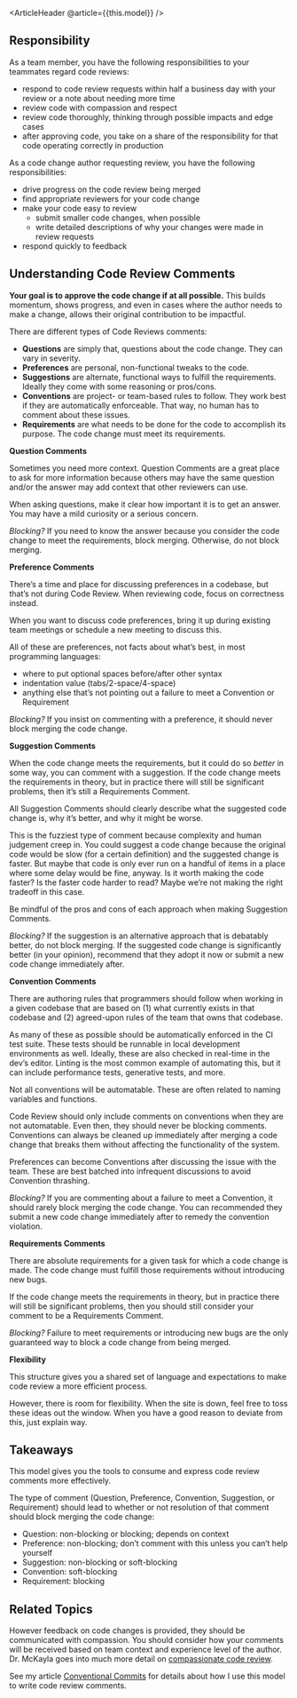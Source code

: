 <ArticleHeader @article={{this.model}} />

## Responsibility

As a team member, you have the following responsibilities to your teammates regard code reviews:

- respond to code review requests within half a business day with your review or a note about needing more time
- review code with compassion and respect
- review code thoroughly, thinking through possible impacts and edge cases
- after approving code, you take on a share of the responsibility for that code operating correctly in production

As a code change author requesting review, you have the following responsibilities:

- drive progress on the code review being merged
- find appropriate reviewers for your code change
- make your code easy to review
    - submit smaller code changes, when possible
    - write detailed descriptions of why your changes were made in review requests
- respond quickly to feedback

## Understanding Code Review Comments

**Your goal is to approve the code change if at all possible.** This builds momentum, shows progress, and even in cases where the author needs to make a change, allows their original contribution to be impactful.

There are different types of Code Reviews comments:

- **Questions** are simply that, questions about the code change. They can vary in severity.
- **Preferences** are personal, non-functional tweaks to the code.
- **Suggestions** are alternate, functional ways to fulfill the requirements. Ideally they come with some reasoning or pros/cons.
- **Conventions** are project- or team-based rules to follow. They work best if they are automatically enforceable. That way, no human has to comment about these issues.
- **Requirements** are what needs to be done for the code to accomplish its purpose. The code change must meet its requirements.

**Question Comments**

Sometimes you need more context. Question Comments are a great place to ask for more information because others may have the same question and/or the answer may add context that other reviewers can use.

When asking questions, make it clear how important it is to get an answer. You may have a mild curiosity or a serious concern.

*Blocking?* If you need to know the answer because you consider the code change to meet the requirements, block merging. Otherwise, do not block merging.

**Preference Comments**

There’s a time and place for discussing preferences in a codebase, but that’s not during Code Review. When reviewing code, focus on correctness instead.

When you want to discuss code preferences, bring it up during existing team meetings or schedule a new meeting to discuss this.

All of these are preferences, not facts about what’s best, in most programming languages:

- where to put optional spaces before/after other syntax
- indentation value (tabs/2-space/4-space)
- anything else that’s not pointing out a failure to meet a Convention or Requirement

*Blocking?* If you insist on commenting with a preference, it should never block merging the code change.

**Suggestion Comments**

When the code change meets the requirements, but it could do so *better* in some way, you can comment with a suggestion. If the code change meets the requirements in theory, but in practice there will still be significant problems, then it’s still a Requirements Comment.

All Suggestion Comments should clearly describe what the suggested code change is, why it’s better, and why it might be worse.

This is the fuzziest type of comment because complexity and human judgement creep in. You could suggest a code change because the original code would be slow (for a certain definition) and the suggested change is faster. But maybe that code is only ever run on a handful of items in a place where some delay would be fine, anyway. Is it worth making the code faster? Is the faster code harder to read? Maybe we’re not making the right tradeoff in this case.

Be mindful of the pros and cons of each approach when making Suggestion Comments.

*Blocking?* If the suggestion is an alternative approach that is debatably better, do not block merging. If the suggested code change is significantly better (in your opinion), recommend that they adopt it now or submit a new code change immediately after.

**Convention Comments**

There are authoring rules that programmers should follow when working in a given codebase that are based on (1) what currently exists in that codebase and (2) agreed-upon rules of the team that owns that codebase.

As many of these as possible should be automatically enforced in the CI test suite. These tests should be runnable in local development environments as well. Ideally, these are also checked in real-time in the dev’s editor. Linting is the most common example of automating this, but it can include performance tests, generative tests, and more.

Not all conventions will be automatable. These are often related to naming variables and functions.

Code Review should only include comments on conventions when they are not automatable. Even then, they should never be blocking comments. Conventions can always be cleaned up immediately after merging a code change that breaks them without affecting the functionality of the system.

Preferences can become Conventions after discussing the issue with the team. These are best batched into infrequent discussions to avoid Convention thrashing.

*Blocking?* If you are commenting about a failure to meet a Convention, it should rarely block merging the code change. You can recommended they submit a new code change immediately after to remedy the convention violation.

**Requirements Comments**

There are absolute requirements for a given task for which a code change is made. The code change must fulfill those requirements without introducing new bugs.

If the code change meets the requirements in theory, but in practice there will still be significant problems, then you should still consider your comment to be a Requirements Comment.

*Blocking?* Failure to meet requirements or introducing new bugs are the only guaranteed way to block a code change from being merged.

**Flexibility**

This structure gives you a shared set of language and expectations to make code review a more efficient process.

However, there is room for flexibility. When the site is down, feel free to toss these ideas out the window. When you have a good reason to deviate from this, just explain way.

## Takeaways

This model gives you the tools to consume and express code review comments more effectively.

The type of comment (Question, Preference, Convention, Suggestion, or Requirement) should lead to whether or not resolution of that comment should block merging the code change:

- Question: non-blocking or blocking; depends on context
- Preference: non-blocking; don’t comment with this unless you can’t help yourself
- Suggestion: non-blocking or soft-blocking
- Convention: soft-blocking
- Requirement: blocking

## Related Topics

However feedback on code changes is provided, they should be communicated with compassion. You should consider how your comments will be received based on team context and experience level of the author. Dr. McKayla goes into much more detail on [compassionate code review](https://www.michaelagreiler.com/respectful-constructive-code-review-feedback/).

See my article [Conventional Commits](./conventional-comments) for details about how I use this model to write code review comments.
